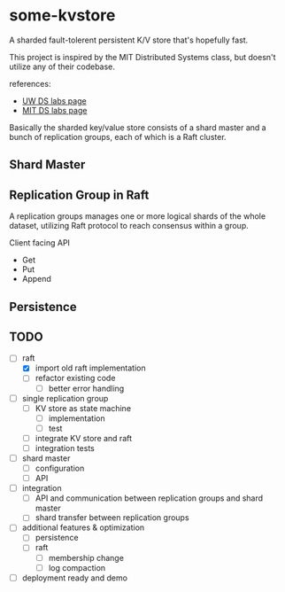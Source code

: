 # some-kvstore
A sharded fault-tolerent persistent K/V store that's hopefully fast.

This project is inspired by the MIT Distributed Systems class, but doesn't utilize any of their codebase.

references:
- [UW DS labs page](https://gitlab.cs.washington.edu/dwoos/452-labs/-/wikis/home)
- [MIT DS labs page](http://nil.csail.mit.edu/6.824/2015/index.html)

Basically the sharded key/value store consists of a shard master and a bunch of replication groups, each of which is a Raft cluster.

## Shard Master

## Replication Group in Raft

A replication groups manages one or more logical shards of the whole dataset, utilizing Raft protocol to reach consensus within a group.

Client facing API
- Get
- Put
- Append

## Persistence

## TODO
- [ ] raft
    - [x] import old raft implementation
    - [ ] refactor existing code
        - [ ] better error handling
- [ ] single replication group
    - [ ] KV store as state machine
        - [ ] implementation
        - [ ] test
    - [ ] integrate KV store and raft
    - [ ] integration tests
- [ ] shard master
    - [ ] configuration
    - [ ] API
- [ ] integration
    - [ ] API and communication between replication groups and shard master
    - [ ] shard transfer between replication groups
- [ ] additional features & optimization
    - [ ] persistence
    - [ ] raft
        - [ ] membership change
        - [ ] log compaction
- [ ] deployment ready and demo